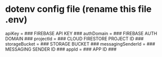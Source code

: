 # dotenv config file (rename this file .env)
apiKey = ### FIREBASE API KEY ###
authDomain = ### FIREBASE AUTH DOMAIN ###
projectId = ### CLOUD FIRESTORE PROJECT ID ###
storageBucket = ### STORAGE BUCKET ###
messagingSenderId = ### MESSAGING SENDER ID ###
appId = ### APP ID ###

